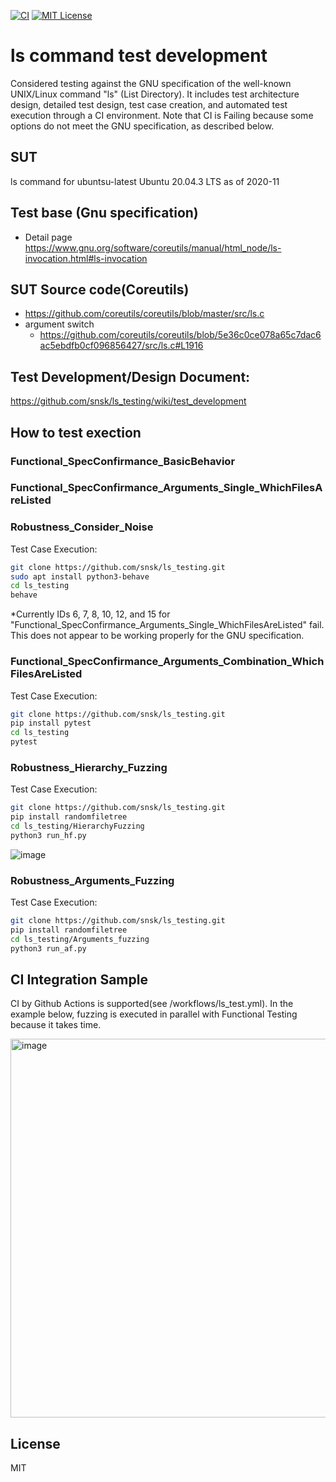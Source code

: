 [![CI](https://github.com/snsk/ls_testing/actions/workflows/ls_test.yml/badge.svg)](https://github.com/snsk/ls_testing/actions/workflows/ls_test.yml)
[![MIT License](http://img.shields.io/badge/license-MIT-blue.svg?style=flat)](LICENSE)

# ls command test development

Considered testing against the GNU specification of the well-known UNIX/Linux command "ls" (List Directory). It includes test architecture design, detailed test design, test case creation, and automated test execution through a CI environment. Note that CI is Failing because some options do not meet the GNU specification, as described below.

## SUT
ls command for ubuntsu-latest Ubuntu 20.04.3 LTS as of 2020-11

## Test base (Gnu specification)
* Detail page https://www.gnu.org/software/coreutils/manual/html_node/ls-invocation.html#ls-invocation

## SUT Source code(Coreutils)
* https://github.com/coreutils/coreutils/blob/master/src/ls.c
* argument switch
    * https://github.com/coreutils/coreutils/blob/5e36c0ce078a65c7dac6ac5ebdfb0cf096856427/src/ls.c#L1916

## Test Development/Design Document:

https://github.com/snsk/ls_testing/wiki/test_development

## How to test exection

### Functional_SpecConfirmance_BasicBehavior
### Functional_SpecConfirmance_Arguments_Single_WhichFilesAreListed
### Robustness_Consider_Noise

Test Case Execution:
```sh
git clone https://github.com/snsk/ls_testing.git
sudo apt install python3-behave
cd ls_testing
behave
```
*Currently IDs 6, 7, 8, 10, 12, and 15 for "Functional_SpecConfirmance_Arguments_Single_WhichFilesAreListed" fail. This does not appear to be working properly for the GNU specification.

### Functional_SpecConfirmance_Arguments_Combination_WhichFilesAreListed

Test Case Execution:
```sh
git clone https://github.com/snsk/ls_testing.git
pip install pytest
cd ls_testing
pytest
```

### Robustness_Hierarchy_Fuzzing

Test Case Execution:
```sh
git clone https://github.com/snsk/ls_testing.git
pip install randomfiletree
cd ls_testing/HierarchyFuzzing
python3 run_hf.py
```

![image](https://user-images.githubusercontent.com/462430/184812739-337c471d-a366-47ce-bf31-0bb1b68794dd.png)

### Robustness_Arguments_Fuzzing

Test Case Execution:
```sh
git clone https://github.com/snsk/ls_testing.git
pip install randomfiletree
cd ls_testing/Arguments_fuzzing
python3 run_af.py
```


## CI Integration Sample

CI by Github Actions is supported(see /workflows/ls_test.yml). In the example below, fuzzing is executed in parallel with Functional Testing because it takes time.

<img width="606" alt="image" src="https://user-images.githubusercontent.com/462430/187053537-b66bae6f-425e-4688-b118-93ab57ec3df1.png">

## License
MIT
